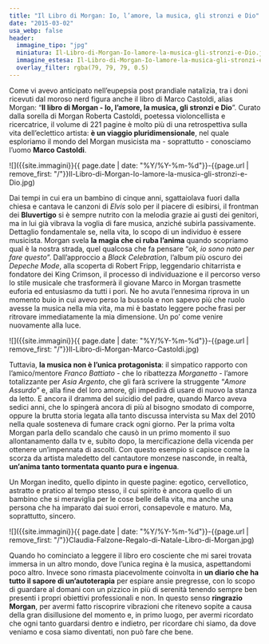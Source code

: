 ```yaml
---
title: "Il Libro di Morgan: Io, l’amore, la musica, gli stronzi e Dio"
date: "2015-03-02"
usa_webp: false
header:
  immagine_tipo: "jpg"
  miniatura: Il-Libro-di-Morgan-Io-lamore-la-musica-gli-stronzi-e-Dio.jpg
  immagine_estesa: Il-Libro-di-Morgan-Io-lamore-la-musica-gli-stronzi-e-Dio.jpg
  overlay_filter: rgba(79, 79, 79, 0.5)
---
```


Come vi avevo anticipato nell’eupepsia post prandiale natalizia, tra i doni ricevuti dal moroso nerd figura anche il libro di Marco Castoldi, alias Morgan: “**Il libro di Morgan - Io, l’amore, la musica, gli stronzi e Dio**”. Curato dalla sorella di Morgan Roberta Castoldi, poetessa violoncellista e ricercatrice, il volume di 221 pagine è molto più di una retrospettiva sulla vita dell’eclettico artista: **è un viaggio pluridimensionale**, nel quale esploriamo il mondo del Morgan musicista ma - soprattutto - conosciamo l’uomo **Marco Castoldi**.

![]({{site.immagini}}{{ page.date | date: "%Y/%Y-%m-%d"}}-{{page.url | remove_first: "/"}}Il-Libro-di-Morgan-Io-lamore-la-musica-gli-stronzi-e-Dio.jpg)

Dai tempi in cui era un bambino di cinque anni, sgattaiolava fuori dalla chiesa e cantava le canzoni di _Elvis_ solo per il piacere di esibirsi, il frontman dei **Bluvertigo** si è sempre nutrito con la melodia grazie ai gusti dei genitori, ma in lui già vibrava la voglia di fare musica, anziché subirla passivamente. Dettaglio fondamentale se, nella vita, lo scopo di un individuo è essere musicista. Morgan svela **la magia che ci ruba l’anima** quando scopriamo qual è la nostra strada, quel qualcosa che fa pensare “_ok, io sono nato per fare questo_”. Dall’approccio a _Black Celebration_, l’album più oscuro dei _Depeche Mode_, alla scoperta di Robert Fripp, leggendario chitarrista e fondatore dei King Crimson, il processo di individuazione e il percorso verso lo stile musicale che trasformerà il giovane Marco in Morgan trasmette euforia ed entusiasmo da tutti i pori. Ne ho avuta l’ennesima riprova in un momento buio in cui avevo perso la bussola e non sapevo più che ruolo avesse la musica nella mia vita, ma mi è bastato leggere poche frasi per ritrovare immediatamente la mia dimensione. Un po’ come venire nuovamente alla luce.

![]({{site.immagini}}{{ page.date | date: "%Y/%Y-%m-%d"}}-{{page.url | remove_first: "/"}}Il-Libro-di-Morgan-Marco-Castoldi.jpg)

Tuttavia, **la musica non è l’unica protagonista**: il simpatico rapporto con l’amico/mentore _Franco Battiato_ - che lo ribattezza _Morganetto_ - l’amore totalizzante per _Asia Argento_, che gli farà scrivere la struggente “_Amore Assurdo_” e, alla fine del loro amore, gli impedirà di usare di nuovo la stanza da letto. E ancora il dramma del suicidio del padre, quando Marco aveva sedici anni, che lo spingerà ancora di più al bisogno smodato di comporre, oppure la brutta storia legata alla tanto discussa intervista su Max del 2010 nella quale sosteneva di fumare crack ogni giorno. Per la prima volta Morgan parla dello scandalo che causò in un primo momento il suo allontanamento dalla tv e, subito dopo, la mercificazione della vicenda per ottenere un’impennata di ascolti. Con questo esempio si capisce come la scorza da artista maledetto del cantautore monzese nasconde, in realtà, **un’anima tanto tormentata quanto pura e ingenua**.

Un Morgan inedito, quello dipinto in queste pagine: egotico, cervellotico, astratto e pratico al tempo stesso, il cui spirito è ancora quello di un bambino che si meraviglia per le cose belle della vita, ma anche una persona che ha imparato dai suoi errori, consapevole e maturo. Ma, soprattutto, sincero.

![]({{site.immagini}}{{ page.date | date: "%Y/%Y-%m-%d"}}-{{page.url | remove_first: "/"}}Claudia-Falzone-Regalo-di-Natale-Libro-di-Morgan.jpg)

Quando ho cominciato a leggere il libro ero cosciente che mi sarei trovata immersa in un altro mondo, dove l’unica regina è la musica, aspettandomi poco altro. Invece sono rimasta piacevolmente coinvolta in **un diario che ha tutto il sapore di un’autoterapia** per espiare ansie pregresse, con lo scopo di guardare al domani con un pizzico in più di serenità tenendo sempre ben presenti i propri obiettivi professionali e non. In questo senso **ringrazio Morgan**, per avermi fatto riscoprire vibrazioni che ritenevo sopite a causa della gran disillusione del momento e, in primo luogo, per avermi ricordato che ogni tanto guardarsi dentro e indietro, per ricordare chi siamo, da dove veniamo e cosa siamo diventati, non può fare che bene.
